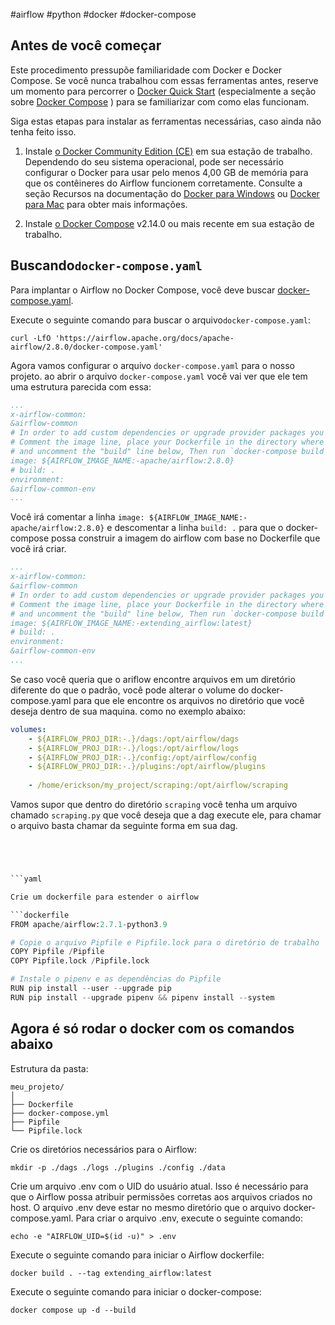 #airflow #python #docker #docker-compose 

## Antes de você começar

Este procedimento pressupõe familiaridade com Docker e Docker Compose. Se você nunca trabalhou com essas ferramentas antes, reserve um momento para percorrer o [Docker Quick Start](https://translate.google.com/website?sl=auto&tl=en&hl=en-US&u=https://docs.docker.com/get-started/) (especialmente a seção sobre [Docker Compose](https://translate.google.com/website?sl=auto&tl=en&hl=en-US&u=https://docs.docker.com/get-started/08_using_compose/) ) para se familiarizar com como elas funcionam.

Siga estas etapas para instalar as ferramentas necessárias, caso ainda não tenha feito isso.

1. Instale [o Docker Community Edition (CE)](https://translate.google.com/website?sl=auto&tl=en&hl=en-US&u=https://docs.docker.com/engine/installation/) em sua estação de trabalho. Dependendo do seu sistema operacional, pode ser necessário configurar o Docker para usar pelo menos 4,00 GB de memória para que os contêineres do Airflow funcionem corretamente. Consulte a seção Recursos na documentação do [Docker para Windows](https://translate.google.com/website?sl=auto&tl=en&hl=en-US&u=https://docs.docker.com/docker-for-windows/%23resources) ou [Docker para Mac](https://translate.google.com/website?sl=auto&tl=en&hl=en-US&u=https://docs.docker.com/docker-for-mac/%23resources) para obter mais informações.
    
2. Instale [o Docker Compose](https://translate.google.com/website?sl=auto&tl=en&hl=en-US&u=https://docs.docker.com/compose/install/) v2.14.0 ou mais recente em sua estação de trabalho.


## Buscando`docker-compose.yaml`[](https://airflow-apache-org.translate.goog/docs/apache-airflow/stable/howto/docker-compose/index.html?_x_tr_sl=auto&_x_tr_tl=en&_x_tr_hl=en-US#fetching-docker-compose-yaml "Link permanente para este título")

Para implantar o Airflow no Docker Compose, você deve buscar [docker-compose.yaml](https://airflow-apache-org.translate.goog/docs/apache-airflow/2.8.0/docker-compose.yaml?_x_tr_sl=auto&_x_tr_tl=en&_x_tr_hl=en-US).

Execute o seguinte comando para buscar o arquivo`docker-compose.yaml`:

```shell
curl -LfO 'https://airflow.apache.org/docs/apache-airflow/2.8.0/docker-compose.yaml'
```

Agora vamos configurar o arquivo `docker-compose.yaml` para o nosso projeto.
ao abrir o arquivo `docker-compose.yaml` você vai ver que ele tem uma estrutura parecida com essa:

```yaml
...
x-airflow-common:
&airflow-common
# In order to add custom dependencies or upgrade provider packages you can use your extended image.
# Comment the image line, place your Dockerfile in the directory where you placed the docker-compose.yaml
# and uncomment the "build" line below, Then run `docker-compose build` to build the images.
image: ${AIRFLOW_IMAGE_NAME:-apache/airflow:2.8.0}
# build: .
environment:
&airflow-common-env
...
```

Você irá comentar a linha `image: ${AIRFLOW_IMAGE_NAME:-apache/airflow:2.8.0}` e descomentar a linha `build: .` para que o docker-compose possa construir a imagem do airflow com base no Dockerfile que você irá criar.

```yaml
...
x-airflow-common:
&airflow-common
# In order to add custom dependencies or upgrade provider packages you can use your extended image.
# Comment the image line, place your Dockerfile in the directory where you placed the docker-compose.yaml
# and uncomment the "build" line below, Then run `docker-compose build` to build the images.
image: ${AIRFLOW_IMAGE_NAME:-extending_airflow:latest}
# build: .
environment:
&airflow-common-env
...
```

Se caso você queria que o ariflow encontre arquivos em um diretório diferente do que o padrão, você pode alterar o volume do docker-compose.yaml para que ele encontre os arquivos no diretório que você deseja dentro de sua maquina.
como no exemplo abaixo:

```yaml
volumes:
    - ${AIRFLOW_PROJ_DIR:-.}/dags:/opt/airflow/dags
    - ${AIRFLOW_PROJ_DIR:-.}/logs:/opt/airflow/logs
    - ${AIRFLOW_PROJ_DIR:-.}/config:/opt/airflow/config
    - ${AIRFLOW_PROJ_DIR:-.}/plugins:/opt/airflow/plugins
    
    - /home/erickson/my_project/scraping:/opt/airflow/scraping
```

Vamos supor que dentro do diretório `scraping` você tenha um arquivo chamado `scraping.py` que você deseja que a dag execute ele, para chamar o arquivo basta chamar da seguinte forma em sua dag.

```python




```yaml

Crie um dockerfile para estender o airflow

```dockerfile
FROM apache/airflow:2.7.1-python3.9

# Copie o arquivo Pipfile e Pipfile.lock para o diretório de trabalho
COPY Pipfile /Pipfile
COPY Pipfile.lock /Pipfile.lock

# Instale o pipenv e as dependências do Pipfile
RUN pip install --user --upgrade pip
RUN pip install --upgrade pipenv && pipenv install --system
```

## Agora é só rodar o docker com os comandos abaixo

Estrutura da pasta:

```
meu_projeto/
│
├── Dockerfile
├── docker-compose.yml
├── Pipfile
└── Pipfile.lock
```

Crie os diretórios necessários para o Airflow:
```shell
mkdir -p ./dags ./logs ./plugins ./config ./data
```

Crie um arquivo .env com o UID do usuário atual. Isso é necessário para que o Airflow possa atribuir permissões corretas aos arquivos criados no host. O arquivo .env deve estar no mesmo diretório que o arquivo docker-compose.yaml. Para criar o arquivo .env, execute o seguinte comando:
```shell
echo -e "AIRFLOW_UID=$(id -u)" > .env
```

Execute o seguinte comando para iniciar o Airflow dockerfile:
```shell
docker build . --tag extending_airflow:latest
```

Execute o seguinte comando para iniciar o docker-compose:
```shell
docker compose up -d --build
```